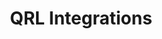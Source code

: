 ---
id: qrl-integrations
title: QRL Integrations
hide_title: false
hide_table_of_contents: false
sidebar_label: QRL Integrations
sidebar_position: 1
pagination_label: QRL Integrations
custom_edit_url: https://github.com/theqrl/documentation/edit/master/docs/basics/what-is-qrl.md
description: QRL Integrations
keywords:
  - docs
  - intro
image: /assets/img/icons/yellow.png
slug: /integrations

---